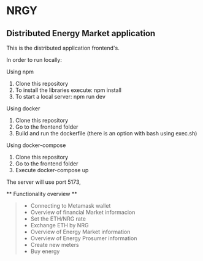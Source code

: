 # NRGY

## Distributed Energy Market application

This is the distributed application frontend's.

In order to run locally:

Using npm

1. Clone this repository
2. To install the libraries execute:
   npm install
3. To start a local server:
   npm run dev

Using docker

1. Clone this repository
2. Go to the frontend folder
3. Build and run the dockerfile (there is an option with bash using exec.sh)

Using docker-compose

1. Clone this repository
2. Go to the frontend folder
3. Execute docker-compose up

The server will use port 5173,

 ** Functionality overview **
>
> - Connecting to Metamask wallet
> - Overview of financial Market informacion
> - Set the ETH/NRG rate
> - Exchange ETH by NRG
> - Overview of Energy Market information
> - Overview of Energy Prosumer information
> - Create new meters
> - Buy energy

